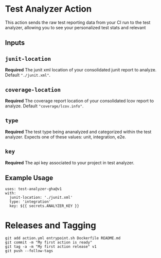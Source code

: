 # Test Analyzer Action
This action sends the raw test reporting data from your CI run to the test analyzer, allowing you to see your personalized test stats and relevant 

## Inputs

## `junit-location`
**Required** The junit xml location of your consolidated junit report to analyze. Default `"./junit.xml"`.

## `coverage-location`
**Required** The coverage report location of your consolidated lcov report to analyze. Default `"coverage/lcov.info"`.

## `type`
**Required** The test type being ananalyzed and categorized within the test analyzer. Expects one of these values: unit, integration, e2e. 

## `key`
**Required** The api key associated to your project in test analyzer.


## Example Usage
```
uses: test-analyzer-gha@v1
with:
  junit-location: './junit.xml'
  type: 'integration'
  key: ${{ secrets.ANALYZER_KEY }}
```

# Releases and Tagging
```
git add action.yml entrypoint.sh Dockerfile README.md
git commit -m "My first action is ready"
git tag -a -m "My first action release" v1
git push --follow-tags
```